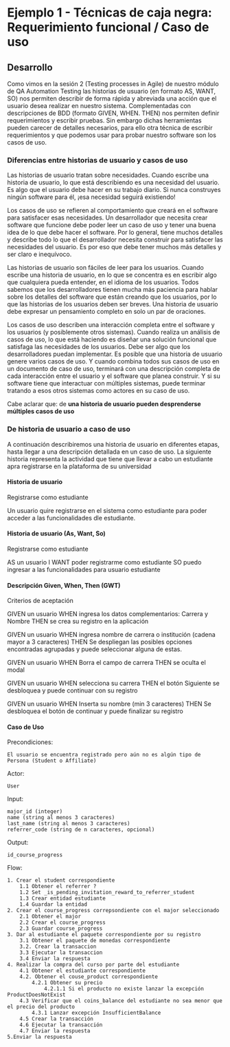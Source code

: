 # Ejemplo 1 - Técnicas de caja negra: Requerimiento funcional / Caso de uso

## Desarrollo

Como vimos en la sesión 2 (Testing processes in Agile) de nuestro módulo de QA Automation Testing las historias de
usuario (en formato AS, WANT, SO) nos permiten describir de forma rápida y abreviada una acción que el usuario desea
realizar en nuestro sistema. Complementadas con descripciones de BDD (formato GIVEN, WHEN. THEN) nos permiten definir
requerimientos y escribir pruebas. Sin embargo dichas herramientas pueden carecer de detalles necesarios, para ello otra
técnica de escribir requerimientos y que podemos usar para probar nuestro software son los casos de uso.

### Diferencias entre historias de usuario y casos de uso

Las historias de usuario tratan sobre necesidades. Cuando escribe una historia de usuario, lo que está describiendo es
una necesidad del usuario. Es algo que el usuario debe hacer en su trabajo diario. Si nunca construyes ningún software
para él, ¡esa necesidad seguirá existiendo!

Los casos de uso se refieren al comportamiento que creará en el software para satisfacer esas necesidades. Un
desarrollador que necesita crear software que funcione debe poder leer un caso de uso y tener una buena idea de lo que
debe hacer el software. Por lo general, tiene muchos detalles y describe todo lo que el desarrollador necesita construir
para satisfacer las necesidades del usuario. Es por eso que debe tener muchos más detalles y ser claro e inequívoco.

Las historias de usuario son fáciles de leer para los usuarios. Cuando escribe una historia de usuario, en lo que se
concentra es en escribir algo que cualquiera pueda entender, en el idioma de los usuarios. Todos sabemos que los
desarrolladores tienen mucha más paciencia para hablar sobre los detalles del software que están creando que los
usuarios, por lo que las historias de los usuarios deben ser breves. Una historia de usuario debe expresar un
pensamiento completo en solo un par de oraciones.

Los casos de uso describen una interacción completa entre el software y los usuarios (y posiblemente otros sistemas).
Cuando realiza un análisis de casos de uso, lo que está haciendo es diseñar una solución funcional que satisfaga las
necesidades de los usuarios. Debe ser algo que los desarrolladores puedan implementar. Es posible que una historia de
usuario genere varios casos de uso. Y cuando combina todos sus casos de uso en un documento de caso de uso, terminará
con una descripción completa de cada interacción entre el usuario y el software que planea construir. Y si su software
tiene que interactuar con múltiples sistemas, puede terminar tratando a esos otros sistemas como actores en su caso de
uso.

Cabe aclarar que: de **una historia de usuario pueden desprenderse múltiples casos de uso**

### De historia de usuario a caso de uso

A continuación describiremos una historia de usuario en diferentes etapas, hasta llegar a una descripción detallada en
un caso de uso. La siguiente historia representa la actividad que tiene que llevar a cabo un estudiante apra registrarse
en la plataforma de su universidad

#### Historia de usuario

Registrarse como estudiante

Un usuario quire registrarse en el sistema como estudiante para poder acceder a las funcionalidades dle estudiante.

#### Historia de usuario (As, Want, So)

Registrarse como estudiante

AS un usuario I WANT poder registrarme como estudiante SO puedo ingresar a las funcionalidades para usuario estudiante

#### Descripción Given, When, Then (GWT)

Criterios de aceptación

GIVEN un usuario WHEN ingresa los datos complementarios: Carrera y Nombre THEN se crea su registro en la aplicación

GIVEN un usuario WHEN ingresa nombre de carrera o institución (cadena mayor a 3 caracteres)
THEN Se despliegan las posibles opciones encontradas agrupadas y puede seleccionar alguna de estas.

GIVEN un usuario WHEN Borra el campo de carrera THEN se oculta el modal

GIVEN un usuario WHEN selecciona su carrera THEN el botón Siguiente se desbloquea y puede continuar con su registro

GIVEN un usuario WHEN Inserta su nombre (min 3 caracteres)
THEN Se desbloquea el botón de continuar y puede finalizar su registro

#### Caso de Uso

Precondiciones:

    El usuario se encuentra registrado pero aún no es algún tipo de Persona (Student o Affiliate)

Actor: 

    User

Input:

    major_id (integer)
    name (string al menos 3 caracteres)
    last_name (string al menos 3 caracteres)
    referrer_code (string de n caracteres, opcional)

Output:

    id_course_progress

Flow:

    1. Crear el student correspondiente
        1.1 Obtener el referrer ?
        1.2 Set _is_pending_invitation_reward_to_referrer_student
        1.3 Crear entidad estudiante
        1.4 Guardar la entidad
    2. Crear el course_progress correpsondiente con el major seleccionado
        2.1 Obtener el major
        2.2 Crear el course_progress
        2.3 Guardar course_progress
    3. Dar al estudiante el paquete correspondiente por su registro
        3.1 Obtener el paquete de monedas correspondiente
        3.2. Crear la transaccion
        3.3 Ejecutar la transaccion
        3.4 Enviar la respuesta
    4. Realizar la compra del curso por parte del estudiante
        4.1 Obtener el estudiante correspondiente
        4.2. Obtener el couse_product correspondiente
            4.2.1 Obtener su precio
                4.2.1.1 Si el producto no existe lanzar la excepción ProductDoesNotExist
        4.3 Verificar que el coins_balance del estudiante no sea menor que el precio del producto
            4.3.1 Lanzar excepción InsufficientBalance
        4.5 Crear la transacción
        4.6 Ejecutar la transacción
        4.7 Enviar la respuesta
    5.Enviar la respuesta
